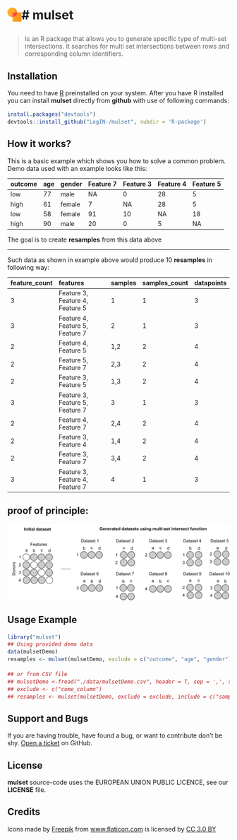 
<!-- README.md is generated from README.Rmd. Please edit that file -->

<h1>

<img src="images/intersect_32.png"
  width="32"
  height="32"
  style="float:left;"> \# mulset

</h1>

> Is an R package that allows you to generate specific type of multi-set
> intersections. It searches for multi set intersections between rows
> and corresponding column identifiers.

## Installation

You need to have [R](https://cloud.r-project.org/) preinstalled on your
system. After you have R installed you can install **mulset** directly
from **github** with use of following commands:

``` r
install.packages("devtools")
devtools::install_github("LogIN-/mulset", subdir = 'R-package')
```

## How it works?

This is a basic example which shows you how to solve a common problem.
Demo data used with an example looks like
this:

| outcome | age | gender | Feature 7 | Feature 3 | Feature 4 | Feature 5 |
| ------- | --- | ------ | --------- | --------- | --------- | --------- |
| low     | 77  | male   | NA        | 0         | 28        | 5         |
| high    | 61  | female | 7         | NA        | 28        | 5         |
| low     | 58  | female | 91        | 10        | NA        | 18        |
| high    | 90  | male   | 20        | 0         | 5         | NA        |

The goal is to create **resamples** from this data above

-----

Such data as shown in example above would produce 10 **resamples** in
following
way:

| feature\_count | features                        | samples | samples\_count | datapoints |
| :------------- | :------------------------------ | :------ | :------------- | :--------- |
| 3              | Feature 3, Feature 4, Feature 5 | 1       | 1              | 3          |
| 3              | Feature 4, Feature 5, Feature 7 | 2       | 1              | 3          |
| 2              | Feature 4, Feature 5            | 1,2     | 2              | 4          |
| 2              | Feature 5, Feature 7            | 2,3     | 2              | 4          |
| 2              | Feature 3, Feature 5            | 1,3     | 2              | 4          |
| 3              | Feature 3, Feature 5, Feature 7 | 3       | 1              | 3          |
| 2              | Feature 4, Feature 7            | 2,4     | 2              | 4          |
| 2              | Feature 3, Feature 4            | 1,4     | 2              | 4          |
| 2              | Feature 3, Feature 7            | 3,4     | 2              | 4          |
| 3              | Feature 3, Feature 4, Feature 7 | 4       | 1              | 3          |

## proof of principle:

![Pseudo code graph](images/mulset.png)

## Usage Example

``` r
library("mulset")
## Using provided demo data
data(mulsetDemo)
resamples <- mulset(mulsetDemo, exclude = c("outcome", "age", "gender"), 250)

## or from CSV file
## mulsetDemo <-fread("./data/mulsetDemo.csv", header = T, sep = ',', stringsAsFactors = FALSE, data.table = FALSE)
## exclude <- c("come_column")
## resamples <- mulset(mulsetDemo, exclude = exclude, include = c("samples_count", "datapoints"), maxIntersections = 250, hashMethod = "sha1")
```

## Support and Bugs

If you are having trouble, have found a bug, or want to contribute don’t
be shy. [Open a ticket](https://github.com/LogIN-/mulset/issues) on
GitHub.

## License

**mulset** source-code uses the EUROPEAN UNION PUBLIC LICENCE, see our
**LICENSE** file.

## Credits

<div>

Icons made by
<a href="http://www.freepik.com" title="Freepik">Freepik</a> from
<a href="https://www.flaticon.com/" title="Flaticon">www.flaticon.com</a>
is licensed by
<a href="http://creativecommons.org/licenses/by/3.0/" title="Creative Commons BY 3.0" target="_blank">CC
3.0 BY</a>

</div>
